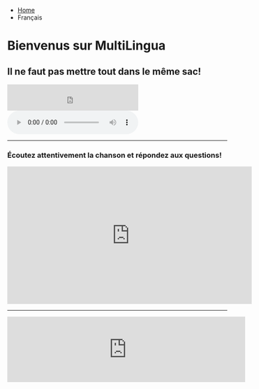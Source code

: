 <ul class="breadcrumb">
  <li><a href="index.html">Home</a></li>
  <li>Français</li>
</ul>

<h1>Bienvenus sur MultiLingua</h1>

<h2> Il ne faut pas mettre tout dans le même sac!</h2>
<iframe src="https://archive.org/embed/Multilingua" width="300" height="60" frameborder="0" webkitallowfullscreen="true" mozallowfullscreen="true" allowfullscreen></iframe>

<audio controls>
  <source src="https://ia601500.us.archive.org/21/items/Multilingua/Multilingua.ogg" type="audio/ogg">
  <source src="https://ia601500.us.archive.org/21/items/Multilingua/Multilingua.mp3" type="audio/mpeg">
  Your browser does not support the audio tag.
</audio> 

<hr>

<h3> Écoutez attentivement la chanson et répondez aux questions! </h3>

<iframe width="560" height="315" src="https://www.youtube.com/embed/S_xH7noaqTA?rel=0&amp;start=11" frameborder="0" allowfullscreen></iframe>

<hr>

<iframe src="https://h5p.org/h5p/embed/136438" width="545" height="150" frameborder="0" allowfullscreen="allowfullscreen"></iframe><script src="https://h5p.org/sites/all/modules/h5p/library/js/h5p-resizer.js" charset="UTF-8"></script>
